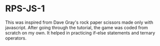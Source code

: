# RPS-JS-1
This was inspired from Dave Gray's rock paper scissors made only with javascript.
After going through the tutorial, the game was coded from scratch on my own.
It helped in practicing if-else statements and ternary operators.
